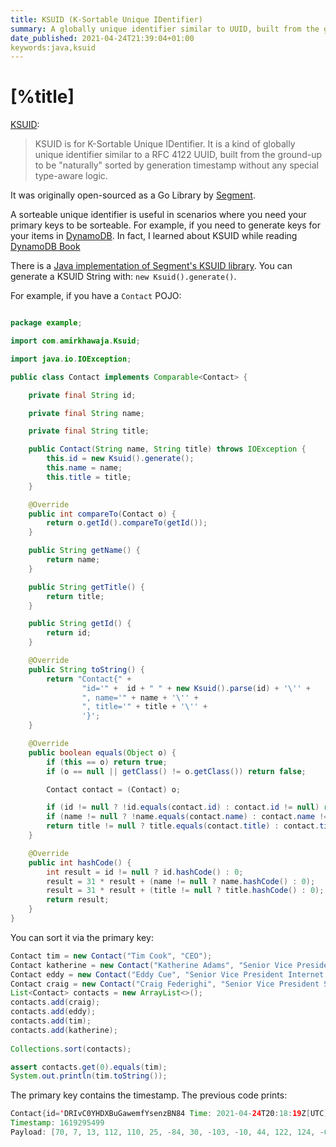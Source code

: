 ```yaml
---
title: KSUID (K-Sortable Unique IDentifier)
summary: A globally unique identifier similar to UUID, built from the ground-up to be "naturally" sorted by generation timestamp without any special type-aware logic.
date_published: 2021-04-24T21:39:04+01:00
keywords:java,ksuid
---
```


# [%title]

[KSUID](https://github.com/segmentio/ksuid):

> KSUID is for K-Sortable Unique IDentifier. It is a kind of globally unique identifier similar to a RFC 4122 UUID, built from the ground-up to be "naturally" sorted by generation timestamp without any special type-aware logic.

It was originally open-sourced as a Go Library by [Segment](https://segment.com).

A sorteable unique identifier is useful in scenarios where you need your primary keys to be sorteable. For example, if you need to generate keys for your items in [DynamoDB](https://aws.amazon.com/dynamodb/). In fact, I learned about KSUID while reading [DynamoDB Book](https://www.dynamodbbook.com)

There is a [Java implementation of Segment's KSUID library](https://github.com/akhawaja/ksuid). You can generate a KSUID String with: `new Ksuid().generate()`.

For example, if you have a `Contact` POJO:

```java

package example;

import com.amirkhawaja.Ksuid;

import java.io.IOException;

public class Contact implements Comparable<Contact> {

    private final String id;

    private final String name;

    private final String title;

    public Contact(String name, String title) throws IOException {
        this.id = new Ksuid().generate();
        this.name = name;
        this.title = title;
    }

    @Override
    public int compareTo(Contact o) {
        return o.getId().compareTo(getId());
    }

    public String getName() {
        return name;
    }

    public String getTitle() {
        return title;
    }

    public String getId() {
        return id;
    }

    @Override
    public String toString() {
        return "Contact{" +
                "id='" +  id + " " + new Ksuid().parse(id) + '\'' +
                ", name='" + name + '\'' +
                ", title='" + title + '\'' +
                '}';
    }

    @Override
    public boolean equals(Object o) {
        if (this == o) return true;
        if (o == null || getClass() != o.getClass()) return false;

        Contact contact = (Contact) o;

        if (id != null ? !id.equals(contact.id) : contact.id != null) return false;
        if (name != null ? !name.equals(contact.name) : contact.name != null) return false;
        return title != null ? title.equals(contact.title) : contact.title == null;
    }

    @Override
    public int hashCode() {
        int result = id != null ? id.hashCode() : 0;
        result = 31 * result + (name != null ? name.hashCode() : 0);
        result = 31 * result + (title != null ? title.hashCode() : 0);
        return result;
    }
}
```

You can sort it via the primary key:

```java
Contact tim = new Contact("Tim Cook", "CEO");
Contact katherine = new Contact("Katherine Adams", "Senior Vice President and General Counsel");
Contact eddy = new Contact("Eddy Cue", "Senior Vice President Internet Software and Services");
Contact craig = new Contact("Craig Federighi", "Senior Vice President Software Engineering");
List<Contact> contacts = new ArrayList<>();
contacts.add(craig);
contacts.add(eddy);
contacts.add(tim);
contacts.add(katherine);
            
Collections.sort(contacts);

assert contacts.get(0).equals(tim);
System.out.println(tim.toString());
```

The primary key contains the timestamp. The previous code prints: 

```java
Contact{id='DRIvC0YHDXBuGawemfYsenzBN84 Time: 2021-04-24T20:18:19Z[UTC]
Timestamp: 1619295499
Payload: [70, 7, 13, 112, 110, 25, -84, 30, -103, -10, 44, 122, 124, -63, 55, -50]', name='Tim Cook', title='CEO'}
```

